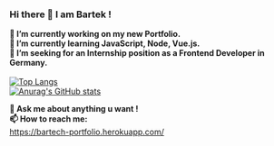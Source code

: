 ### Hi there  👋 I am Bartek ! 
**🔭 I’m currently working on my new Portfolio.** <br/>
**🌱 I’m currently learning JavaScript, Node, Vue.js.**  <br/>
**👯 I’m seeking for an Internship position as a Frontend Developer in Germany.**  <br/><br/>
[![Top Langs](https://github-readme-stats.vercel.app/api/top-langs/?username=Bartheus&layout=compact&count_private=true&hide_border=true&bg_color=#000000)](https://github.com/anuraghazra/github-readme-stats)
<br/>
[![Anurag's GitHub stats](https://github-readme-stats.vercel.app/api?username=Bartheus&count_private=true&theme=vue-dark&hide_border=true)](https://github.com/anuraghazra/github-readme-stats)


**💬 Ask me about anything u want !** <br/>
**📫 How to reach me:** <br/>
https://bartech-portfolio.herokuapp.com/
